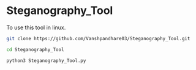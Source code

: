 # Steganography_Tool
To use this tool in linux.
```bash
git clone https://github.com/Vanshpandhare03/Steganography_Tool.git
```
```bash
cd Steganography_Tool
```
```
python3 Steganography_Tool.py
```
